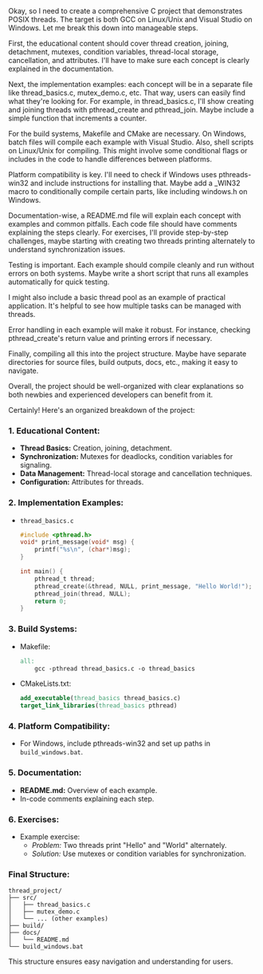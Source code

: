 <think>
Okay, so I need to create a comprehensive C project that demonstrates POSIX threads. The target is both GCC on Linux/Unix and Visual Studio on Windows. Let me break this down into manageable steps.

First, the educational content should cover thread creation, joining, detachment, mutexes, condition variables, thread-local storage, cancellation, and attributes. I'll have to make sure each concept is clearly explained in the documentation.

Next, the implementation examples: each concept will be in a separate file like thread_basics.c, mutex_demo.c, etc. That way, users can easily find what they're looking for. For example, in thread_basics.c, I'll show creating and joining threads with pthread_create and pthread_join. Maybe include a simple function that increments a counter.

For the build systems, Makefile and CMake are necessary. On Windows, batch files will compile each example with Visual Studio. Also, shell scripts on Linux/Unix for compiling. This might involve some conditional flags or includes in the code to handle differences between platforms.

Platform compatibility is key. I'll need to check if Windows uses pthreads-win32 and include instructions for installing that. Maybe add a _WIN32 macro to conditionally compile certain parts, like including windows.h on Windows.

Documentation-wise, a README.md file will explain each concept with examples and common pitfalls. Each code file should have comments explaining the steps clearly. For exercises, I'll provide step-by-step challenges, maybe starting with creating two threads printing alternately to understand synchronization issues.

Testing is important. Each example should compile cleanly and run without errors on both systems. Maybe write a short script that runs all examples automatically for quick testing.

I might also include a basic thread pool as an example of practical application. It's helpful to see how multiple tasks can be managed with threads.

Error handling in each example will make it robust. For instance, checking pthread_create's return value and printing errors if necessary.

Finally, compiling all this into the project structure. Maybe have separate directories for source files, build outputs, docs, etc., making it easy to navigate.

Overall, the project should be well-organized with clear explanations so both newbies and experienced developers can benefit from it.
</think>

Certainly! Here's an organized breakdown of the project:

### 1. **Educational Content:**

- **Thread Basics:** Creation, joining, detachment.
- **Synchronization:** Mutexes for deadlocks, condition variables for signaling.
- **Data Management:** Thread-local storage and cancellation techniques.
- **Configuration:** Attributes for threads.

### 2. **Implementation Examples:**

- `thread_basics.c`  
  
  ```c
  #include <pthread.h>
  void* print_message(void* msg) {
      printf("%s\n", (char*)msg);
  }
  
  int main() {
      pthread_t thread;
      pthread_create(&thread, NULL, print_message, "Hello World!");
      pthread_join(thread, NULL);
      return 0;
  }
  ```

### 3. **Build Systems:**

- Makefile:
  
  ```makefile
  all:
      gcc -pthread thread_basics.c -o thread_basics
  ```
- CMakeLists.txt:
  
  ```cmake
  add_executable(thread_basics thread_basics.c)
  target_link_libraries(thread_basics pthread)
  ```

### 4. **Platform Compatibility:**

- For Windows, include pthreads-win32 and set up paths in `build_windows.bat`.

### 5. **Documentation:**

- **README.md:** Overview of each example.
- In-code comments explaining each step.

### 6. **Exercises:**

- Example exercise:
  - *Problem:* Two threads print "Hello" and "World" alternately.
  - *Solution:* Use mutexes or condition variables for synchronization.

### Final Structure:

```
thread_project/
├── src/
│   ├── thread_basics.c
│   ├── mutex_demo.c
│   └── ... (other examples)
├── build/
├── docs/
│   └── README.md
└── build_windows.bat
```

This structure ensures easy navigation and understanding for users.
